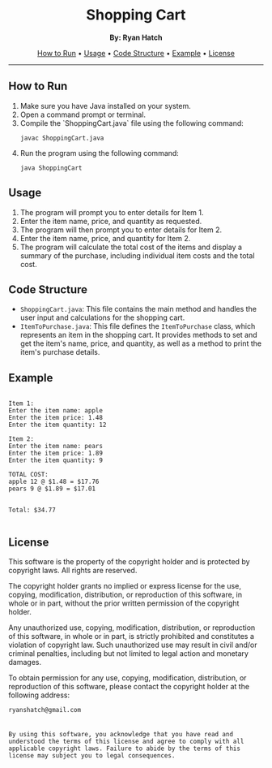 <!DOCTYPE html>
  <h1 align="center">Shopping Cart</h1>

  <p align="center">
    <strong>By: Ryan Hatch</strong><br>
  </p>

  <p align="center">
    <a href="#how-to-run">How to Run</a> •
    <a href="#usage">Usage</a> •
    <a href="#code-structure">Code Structure</a> •
    <a href="#example">Example</a> •
    <a href="#license">License</a>
  </p>

  <hr>

  <h2 id="how-to-run">How to Run</h2>

  <ol>
    <li>Make sure you have Java installed on your system.</li>
    <li>Open a command prompt or terminal.</li>
    <li>Compile the `ShoppingCart.java` file using the following command:</li>
    <pre><code>javac ShoppingCart.java</code></pre>
    <li>Run the program using the following command:</li>
    <pre><code>java ShoppingCart</code></pre>
  </ol>

  <h2 id="usage">Usage</h2>

  <ol>
    <li>The program will prompt you to enter details for Item 1.</li>
    <li>Enter the item name, price, and quantity as requested.</li>
    <li>The program will then prompt you to enter details for Item 2.</li>
    <li>Enter the item name, price, and quantity for Item 2.</li>
    <li>The program will calculate the total cost of the items and display a summary of the purchase, including individual item costs and the total cost.</li>
  </ol>

  <h2 id="code-structure">Code Structure</h2>

  <ul>
    <li><code>ShoppingCart.java</code>: This file contains the main method and handles the user input and calculations for the shopping cart.</li>
    <li><code>ItemToPurchase.java</code>: This file defines the <code>ItemToPurchase</code> class, which represents an item in the shopping cart. It provides methods to set and get the item's name, price, and quantity, as well as a method to print the item's purchase details.</li>
  </ul>

  <h2 id="example">Example</h2>

  <pre><code>
Item 1:
Enter the item name: apple
Enter the item price: 1.48
Enter the item quantity: 12

Item 2:
Enter the item name: pears
Enter the item price: 1.89
Enter the item quantity: 9

TOTAL COST:
apple 12 @ $1.48 = $17.76
pears 9 @ $1.89 = $17.01

    
Total: $34.77
  </code></pre>

  <h2 id="license">License</h2>

This software is the property of the copyright holder and is protected by copyright laws. All rights are reserved.

The copyright holder grants no implied or express license for the use, copying, modification, distribution, or reproduction of this software, in whole or in part, without the prior written permission of the copyright holder.

Any unauthorized use, copying, modification, distribution, or reproduction of this software, in whole or in part, is strictly prohibited and constitutes a violation of copyright law. Such unauthorized use may result in civil and/or criminal penalties, including but not limited to legal action and monetary damages.

To obtain permission for any use, copying, modification, distribution, or reproduction of this software, please contact the copyright holder at the following address:

```ryanshatch@gmail.com```
<br>
<br>
<br>
```By using this software, you acknowledge that you have read and understood the terms of this license and agree to comply with all applicable copyright laws. Failure to abide by the terms of this license may subject you to legal consequences.```
